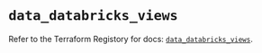 # `data_databricks_views`

Refer to the Terraform Registory for docs: [`data_databricks_views`](https://registry.terraform.io/providers/databricks/databricks/1.26.0/docs/data-sources/views).
